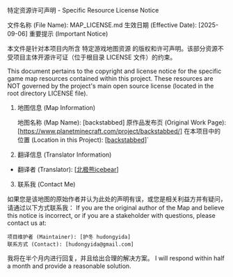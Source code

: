 特定资源许可声明 - Specific Resource License Notice

文件名称 (File Name): MAP_LICENSE.md 生效日期 (Effective Date): [2025-09-06]
重要提示 (Important Notice)

本文件是针对本项目内所含 特定游戏地图资源 的版权和许可声明。该部分资源不受项目主体开源许可证（位于根目录 LICENSE 文件）的约束。

This document pertains to the copyright and license notice for the specific game map resources contained within this project. These resources are NOT governed by the project's main open source license (located in the root directory LICENSE file).
1. 地图信息 (Map Information)

    地图名称 (Map Name): [backstabbed]
    原作品发布页 (Original Work Page): [https://www.planetminecraft.com/project/backstabbed/]
    在本项目中的位置 (Location in this Project): [[backstabbed](https://github.com/hudongyida/minecraft_minigame_docker/tree/main/backstabbed/Backstabbed/Backstabbed)]`

2. 翻译信息 (Translator Information)
- 翻译者 (Translator): [[北极熊icebear](https://www.zeroicebear.com/about)]

3. 联系我 (Contact Me)

如果您是该地图的原始作者并认为此处的声明有误，或您是相关利益方并有疑问，请通过以下方式联系我： If you are the original author of the Map and believe this notice is incorrect, or if you are a stakeholder with questions, please contact us at:

    项目维护者 (Maintainer): [护冬 hudongyida]
    联系方式 (Contact): [hudongyida@gmail.com]

我将在半个月内进行回复，并且给出合理的解决方案。 I will respond within half a month and provide a reasonable solution.
